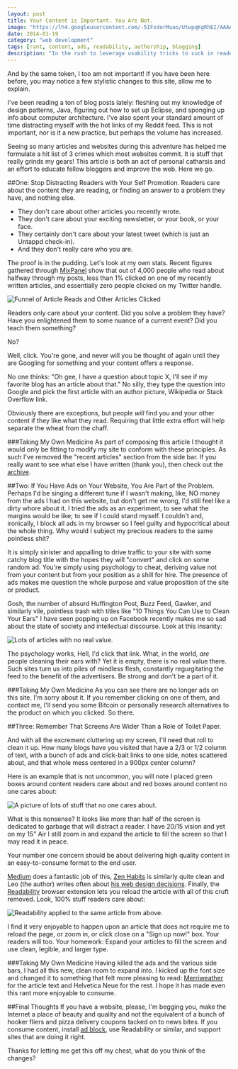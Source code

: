 ```yaml
---
layout: post
title: Your Content is Important. You Are Not.
image: "https://lh4.googleusercontent.com/-5IFxdorMuao/UtwpqKgRhEI/AAAAAAAAKJg/-xkwlqpmAFw/w1118-h288-no/not_important_in_universe.png"
date: 2014-01-19
category: "web development"
tags: [rant, content, ads, readability, authorship, blogging]
description: "In the rush to leverage usability tricks to suck in readers and get them to click ads, we are forgetting the whole point of maintaining a blog, and that is delivering good content to the readers."
---
```


And by the same token, I too am not important! If you have been here before, you may notice a few stylistic changes to this site, allow me to explain.

I've been reading a ton of blog posts lately: fleshing out my knowledge of design patterns, Java, figuring out how to set up Eclipse, and sponging up info about computer architecture. I've also spent your standard amount of time distracting myself with the hot links of my Reddit feed. This is not important, nor is it a new practice, but perhaps the volume has increased.

Seeing so many articles and websites during this adventure has helped me formulate a hit list of 3 crimes which most websites commit. It is stuff that really grinds my gears! This article is both an act of personal catharsis and an effort to educate fellow bloggers and improve the web. Here we go.

##One: Stop Distracting Readers with Your Self Promotion.
Readers care about the content they are reading, or finding an answer to a problem they have, and nothing else.

- They don't care about other articles you recently wrote.
- They don't care about your exciting newsletter, or your book, or your face.
- They certainly don't care about your latest tweet (which is just an Untappd check-in).
- And they don't really care who you are.

The proof is in the pudding. Let's look at my own stats. Recent figures gathered through [MixPanel](https://mixpanel.com) show that out of 4,000 people who read about halfway through my posts, less than 1% clicked on one of my recently written articles, and essentially zero people clicked on my Twitter handle.

![Funnel of Article Reads and Other Articles Clicked](https://www.evernote.com/shard/s5/sh/6c6e20b0-e7d1-4432-a57c-c3a4c0cb3b66/41499a5736f98946f378ef63b34403a6/deep/0/Never-Stop-Building---Funnels---Mixpanel---Mobile-Analytics.png)

Readers only care about your content. Did you solve a problem they have? Have you enlightened them to some nuance of a current event? Did you teach them something?

No?

Well, click. You're gone, and never will you be thought of again until they are Googling for something and your content offers a response.

No one thinks: "Oh gee, I have a question about topic X, I'll see if my favorite blog has an article about that." No silly, they type the question into Google and pick the first article with an author picture, Wikipedia or Stack Overflow link.

Obviously there are exceptions, but people _will_ find you and your other content if they like what they read. Requiring that little extra effort will help separate the wheat from the chaff.

###Taking My Own Medicine
As part of composing this article I thought it would only be fitting to modify my site to conform with these principles. As such I've removed the "recent articles" section from the side bar. If you really want to see what else I have written (thank you), then check out the [archive]({{site.url}}/archive).

##Two: If You Have Ads on Your Website, You Are Part of the Problem.
Perhaps I'd be singing a different tune if I wasn't making, like, NO money from the ads I had on this website, but don't get me wrong, I'd still feel like a dirty whore about it. I tried the ads as an experiment, to see what the margins would be like; to see if I could stand myself. I couldn't and, ironically, I block all ads in my browser so I feel guilty and hypocritical about the whole thing. Why would I subject my precious readers to the same pointless shit?

It is simply sinister and appalling to drive traffic to your site with some catchy blog title with the hopes they will "convert" and click on some random ad. You're simply using psychology to cheat, deriving value not from your content but from your position as a shill for hire. The presence of ads makes me question the whole purpose and value proposition of the site or product.

Gosh, the number of absurd Huffington Post, Buzz Feed, Gawker, and similarly vile, pointless trash with titles like "10 Things You Can Use to Clean Your Ears" I have seen popping up on Facebook recently makes me so sad about the state of society and intellectual discourse. Look at this insanity:

![Lots of articles with no real value.](https://www.evernote.com/shard/s5/sh/e2422f5b-c54a-4cba-b51f-a6ae6134f633/27456358e1d63230039c93c850c1bedd/deep/0/BuzzFeed.png)

The psychology works, Hell, I'd click that link. What, in the world, _are_ people cleaning their ears with? Yet it is empty, there is no real value there. Such sites turn us into piles of mindless flesh, constantly regurgitating the feed to the benefit of the advertisers. Be strong and don't be a part of it.

###Taking My Own Medicine
As you can see there are no longer ads on this site. I'm sorry about it. If you remember clicking on one of them, and contact me, I'll send you some Bitcoin or personally research alternatives to the product on which you clicked. So there.

##Three: Remember That Screens Are Wider Than a Role of Toilet Paper.

And with all the excrement cluttering up my screen, I'll need that roll to clean it up. How many blogs have you visited that have a 2/3 or 1/2 column of text, with a bunch of ads and click-bait links to one side, notes scattered about, and that whole mess centered in a 900px center column?

Here is an example that is not uncommon, you will note I placed green boxes around content readers care about and red boxes around content no one cares about:

![A picture of lots of stuff that no one cares about.](https://www.evernote.com/shard/s5/sh/c74628c8-4a9d-4b1c-b361-707874ab766c/49b643918e9461c6f4e53b57b9c5f338/deep/0/Rosetta-comet-chaser-set-to-wake-up-on-Monday-after-three-years'-sleep---Science---The-Guardian.png)

What is this nonsense? It looks like more than half of the screen is dedicated to garbage that will distract a reader. I have 20/15 vision and yet on my 15" Air I still zoom in and expand the article to fill the screen so that I may read it in peace.

Your number one concern should be about delivering high quality content in an easy-to-consume format to the end user.

[Medium](https://medium.com/) does a fantastic job of this, [Zen Habits](http://zenhabits.net/) is similarly quite clean and Leo (the author) writes often about [his web design decisions](http://mnmlist.com/w). Finally, the [Readability](https://readability.com/) browser extension lets you reload the article with all of this cruft removed. Look, 100% stuff readers care about:

![Readability applied to the same article from above.](https://www.evernote.com/shard/s5/sh/bc47b128-5a42-4fc1-a6c5-18fa4bc324c6/0cb0914f935786e797d2e820d1c97d65/deep/0/Rosetta-comet-chaser-set-to-wake-up-on-Monday-after-three-years'-sleep---www.theguardian.com.png)

I find it very enjoyable to happen upon an article that does not require me to reload the page, or zoom in, or click close on a "Sign up now!" box. Your readers will too. Your homework: Expand your articles to fill the screen and use clean, legible, and larger type.

###Taking My Own Medicine
Having killed the ads and the various side bars, I had all this new, clean room to expand into. I kicked up the font size and changed it to something that felt more pleasing to read: [Merriweather](https://www.google.com/fonts/specimen/Merriweather) for the article text and Helvetica Neue for the rest. I hope it has made even this rant more enjoyable to consume.

##Final Thoughts
If you have a website, please, I'm begging you, make the Internet a place of beauty and quality and not the equivalent of a bunch of hooker fliers and pizza delivery coupons tacked on to news bites. If you consume content, install [ad block](https://chrome.google.com/webstore/detail/adblock/gighmmpiobklfepjocnamgkkbiglidom?hl=en), use Readability or similar, and support sites that are doing it right.

Thanks for letting me get this off my chest, what do you think of the changes?
